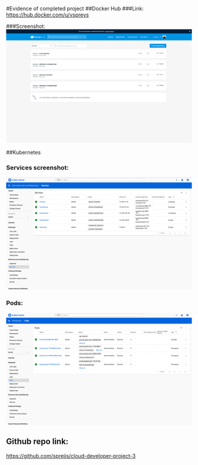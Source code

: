 #Evidence of completed project
##Docker Hub
###Link:
https://hub.docker.com/u/vspreys

###Screenshot:
![Hub image](doc/images/dockerhub.png)

##Kubernetes
### Services screenshot:
![Kubernetest services](doc/images/kubectl-services.png)

### Pods:
![Kubernetes pods](doc/images/kubectl-pods.png)

## Github repo link:
https://github.com/sprejjs/cloud-developer-project-3

